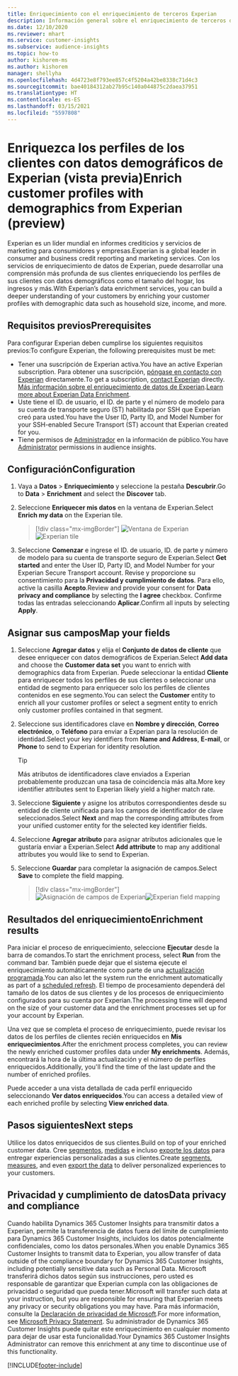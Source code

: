 ```yaml
---
title: Enriquecimiento con el enriquecimiento de terceros Experian
description: Información general sobre el enriquecimiento de terceros de Experian.
ms.date: 12/10/2020
ms.reviewer: mhart
ms.service: customer-insights
ms.subservice: audience-insights
ms.topic: how-to
author: kishorem-ms
ms.author: kishorem
manager: shellyha
ms.openlocfilehash: 4d4723e8f793ee857c4f5204a42be8338c71d4c3
ms.sourcegitcommit: bae40184312ab27b95c140a044875c2daea37951
ms.translationtype: HT
ms.contentlocale: es-ES
ms.lasthandoff: 03/15/2021
ms.locfileid: "5597808"
---
```

# <a name="enrich-customer-profiles-with-demographics-from-experian-preview"></a><span data-ttu-id="64153-103">Enriquezca los perfiles de los clientes con datos demográficos de Experian (vista previa)</span><span class="sxs-lookup"><span data-stu-id="64153-103">Enrich customer profiles with demographics from Experian (preview)</span></span>

<span data-ttu-id="64153-104">Experian es un líder mundial en informes crediticios y servicios de marketing para consumidores y empresas.</span><span class="sxs-lookup"><span data-stu-id="64153-104">Experian is a global leader in consumer and business credit reporting and marketing services.</span></span> <span data-ttu-id="64153-105">Con los servicios de enriquecimiento de datos de Experian, puede desarrollar una comprensión más profunda de sus clientes enriqueciendo los perfiles de sus clientes con datos demográficos como el tamaño del hogar, los ingresos y más.</span><span class="sxs-lookup"><span data-stu-id="64153-105">With Experian’s data enrichment services, you can build a deeper understanding of your customers by enriching your customer profiles with demographic data such as household size, income, and more.</span></span>

## <a name="prerequisites"></a><span data-ttu-id="64153-106">Requisitos previos</span><span class="sxs-lookup"><span data-stu-id="64153-106">Prerequisites</span></span>

<span data-ttu-id="64153-107">Para configurar Experian deben cumplirse los siguientes requisitos previos:</span><span class="sxs-lookup"><span data-stu-id="64153-107">To configure Experian, the following prerequisites must be met:</span></span>

- <span data-ttu-id="64153-108">Tener una suscripción de Experian activa.</span><span class="sxs-lookup"><span data-stu-id="64153-108">You have an active Experian subscription.</span></span> <span data-ttu-id="64153-109">Para obtener una suscripción, [póngase en contacto con Experian](https://www.experian.com/marketing-services/contact) directamente.</span><span class="sxs-lookup"><span data-stu-id="64153-109">To get a subscription, [contact Experian](https://www.experian.com/marketing-services/contact) directly.</span></span> <span data-ttu-id="64153-110">[Más información sobre el enriquecimiento de datos de Experian](https://www.experian.com/marketing-services/microsoft?cmpid=ems_web_mci_cdppage).</span><span class="sxs-lookup"><span data-stu-id="64153-110">[Learn more about Experian Data Enrichment](https://www.experian.com/marketing-services/microsoft?cmpid=ems_web_mci_cdppage).</span></span>
- <span data-ttu-id="64153-111">Uste tiene el ID. de usuario, el ID. de parte y el número de modelo para su cuenta de transporte seguro (ST) habilitada por SSH que Experian creó para usted.</span><span class="sxs-lookup"><span data-stu-id="64153-111">You have the User ID, Party ID, and Model Number for your SSH-enabled Secure Transport (ST) account that Experian created for you.</span></span>
- <span data-ttu-id="64153-112">Tiene permisos de [Administrador](permissions.md#administrator) en la información de público.</span><span class="sxs-lookup"><span data-stu-id="64153-112">You have [Administrator](permissions.md#administrator) permissions in audience insights.</span></span>

## <a name="configuration"></a><span data-ttu-id="64153-113">Configuración</span><span class="sxs-lookup"><span data-stu-id="64153-113">Configuration</span></span>

1. <span data-ttu-id="64153-114">Vaya a **Datos** > **Enriquecimiento** y seleccione la pestaña **Descubrir**.</span><span class="sxs-lookup"><span data-stu-id="64153-114">Go to **Data** > **Enrichment** and select the **Discover** tab.</span></span>

1. <span data-ttu-id="64153-115">Seleccione **Enriquecer mis datos** en la ventana de Experian.</span><span class="sxs-lookup"><span data-stu-id="64153-115">Select **Enrich my data** on the Experian tile.</span></span>

   > [!div class="mx-imgBorder"]
   > <span data-ttu-id="64153-116">![Ventana de Experian](media/experian-tile.png "Ventana de Experian")</span><span class="sxs-lookup"><span data-stu-id="64153-116">![Experian tile](media/experian-tile.png "Experian tile")</span></span>

1. <span data-ttu-id="64153-117">Seleccione **Comenzar** e ingrese el ID. de usuario, ID. de parte y número de modelo para su cuenta de transporte seguro de Experian.</span><span class="sxs-lookup"><span data-stu-id="64153-117">Select **Get started** and enter the User ID, Party ID, and Model Number for your Experian Secure Transport account.</span></span> <span data-ttu-id="64153-118">Revise y proporcione su consentimiento para la **Privacidad y cumplimiento de datos**. Para ello, active la casilla **Acepto**.</span><span class="sxs-lookup"><span data-stu-id="64153-118">Review and provide your consent for **Data privacy and compliance** by selecting the **I agree** checkbox.</span></span> <span data-ttu-id="64153-119">Confirme todas las entradas seleccionando **Aplicar**.</span><span class="sxs-lookup"><span data-stu-id="64153-119">Confirm all inputs by selecting **Apply**.</span></span>

## <a name="map-your-fields"></a><span data-ttu-id="64153-120">Asignar sus campos</span><span class="sxs-lookup"><span data-stu-id="64153-120">Map your fields</span></span>

1.  <span data-ttu-id="64153-121">Seleccione **Agregar datos** y elija el **Conjunto de datos de cliente** que desee enriquecer con datos demográficos de Experian.</span><span class="sxs-lookup"><span data-stu-id="64153-121">Select **Add data** and choose the **Customer data set** you want to enrich with demographics data from Experian.</span></span> <span data-ttu-id="64153-122">Puede seleccionar la entidad **Cliente** para enriquecer todos los perfiles de sus clientes o seleccionar una entidad de segmento para enriquecer solo los perfiles de clientes contenidos en ese segmento.</span><span class="sxs-lookup"><span data-stu-id="64153-122">You can select the **Customer** entity to enrich all your customer profiles or select a segment entity to enrich only customer profiles contained in that segment.</span></span>

1. <span data-ttu-id="64153-123">Seleccione sus identificadores clave en **Nombre y dirección**, **Correo electrónico**, o **Teléfono** para enviar a Experian para la resolución de identidad.</span><span class="sxs-lookup"><span data-stu-id="64153-123">Select your key identifiers from **Name and Address**, **E-mail**, or **Phone** to send to Experian for identity resolution.</span></span>

   > [!TIP]
   > <span data-ttu-id="64153-124">Más atributos de identificadores clave enviados a Experian probablemente produzcan una tasa de coincidencia más alta.</span><span class="sxs-lookup"><span data-stu-id="64153-124">More key identifier attributes sent to Experian likely yield a higher match rate.</span></span>

1. <span data-ttu-id="64153-125">Seleccione **Siguiente** y asigne los atributos correspondientes desde su entidad de cliente unificada para los campos de identificador de clave seleccionados.</span><span class="sxs-lookup"><span data-stu-id="64153-125">Select **Next** and map the corresponding attributes from your unified customer entity for the selected key identifier fields.</span></span>

1. <span data-ttu-id="64153-126">Seleccione **Agregar atributo** para asignar atributos adicionales que le gustaría enviar a Experian.</span><span class="sxs-lookup"><span data-stu-id="64153-126">Select **Add attribute** to map any additional attributes you would like to send to Experian.</span></span>

1.  <span data-ttu-id="64153-127">Seleccione **Guardar** para completar la asignación de campos.</span><span class="sxs-lookup"><span data-stu-id="64153-127">Select **Save** to complete the field mapping.</span></span>

    > [!div class="mx-imgBorder"]
    > <span data-ttu-id="64153-128">![Asignación de campos de Experian](media/experian-field-mapping.png "Asignación de campos de Experian")</span><span class="sxs-lookup"><span data-stu-id="64153-128">![Experian field mapping](media/experian-field-mapping.png "Experian field mapping")</span></span>

## <a name="enrichment-results"></a><span data-ttu-id="64153-129">Resultados del enriquecimiento</span><span class="sxs-lookup"><span data-stu-id="64153-129">Enrichment results</span></span>

<span data-ttu-id="64153-130">Para iniciar el proceso de enriquecimiento, seleccione **Ejecutar** desde la barra de comandos.</span><span class="sxs-lookup"><span data-stu-id="64153-130">To start the enrichment process, select **Run** from the command bar.</span></span> <span data-ttu-id="64153-131">También puede dejar que el sistema ejecute el enriquecimiento automáticamente como parte de una [actualización programada](system.md#schedule-tab).</span><span class="sxs-lookup"><span data-stu-id="64153-131">You can also let the system run the enrichment automatically as part of a [scheduled refresh](system.md#schedule-tab).</span></span> <span data-ttu-id="64153-132">El tiempo de procesamiento dependerá del tamaño de los datos de sus clientes y de los procesos de enriquecimiento configurados para su cuenta por Experian.</span><span class="sxs-lookup"><span data-stu-id="64153-132">The processing time will depend on the size of your customer data and the enrichment processes set up for your account by Experian.</span></span>

<span data-ttu-id="64153-133">Una vez que se completa el proceso de enriquecimiento, puede revisar los datos de los perfiles de clientes recién enriquecidos en **Mis enriquecimientos**.</span><span class="sxs-lookup"><span data-stu-id="64153-133">After the enrichment process completes, you can review the newly enriched customer profiles data under **My enrichments**.</span></span> <span data-ttu-id="64153-134">Además, encontrará la hora de la última actualización y el número de perfiles enriquecidos.</span><span class="sxs-lookup"><span data-stu-id="64153-134">Additionally, you'll find the time of the last update and the number of enriched profiles.</span></span>

<span data-ttu-id="64153-135">Puede acceder a una vista detallada de cada perfil enriquecido seleccionando **Ver datos enriquecidos**.</span><span class="sxs-lookup"><span data-stu-id="64153-135">You can access a detailed view of each enriched profile by selecting **View enriched data**.</span></span>

## <a name="next-steps"></a><span data-ttu-id="64153-136">Pasos siguientes</span><span class="sxs-lookup"><span data-stu-id="64153-136">Next steps</span></span>

<span data-ttu-id="64153-137">Utilice los datos enriquecidos de sus clientes.</span><span class="sxs-lookup"><span data-stu-id="64153-137">Build on top of your enriched customer data.</span></span> <span data-ttu-id="64153-138">Cree [segmentos](segments.md), [medidas](measures.md) e incluso [exporte los datos](export-destinations.md) para entregar experiencias personalizadas a sus clientes.</span><span class="sxs-lookup"><span data-stu-id="64153-138">Create [segments](segments.md), [measures](measures.md), and even [export the data](export-destinations.md) to deliver personalized experiences to your customers.</span></span>

## <a name="data-privacy-and-compliance"></a><span data-ttu-id="64153-139">Privacidad y cumplimiento de datos</span><span class="sxs-lookup"><span data-stu-id="64153-139">Data privacy and compliance</span></span>

<span data-ttu-id="64153-140">Cuando habilita Dynamics 365 Customer Insights para transmitir datos a Experian, permite la transferencia de datos fuera del límite de cumplimiento para Dynamics 365 Customer Insights, incluidos los datos potencialmente confidenciales, como los datos personales.</span><span class="sxs-lookup"><span data-stu-id="64153-140">When you enable Dynamics 365 Customer Insights to transmit data to Experian, you allow transfer of data outside of the compliance boundary for Dynamics 365 Customer Insights, including potentially sensitive data such as Personal Data.</span></span> <span data-ttu-id="64153-141">Microsoft transferirá dichos datos según sus instrucciones, pero usted es responsable de garantizar que Experian cumpla con las obligaciones de privacidad o seguridad que pueda tener.</span><span class="sxs-lookup"><span data-stu-id="64153-141">Microsoft will transfer such data at your instruction, but you are responsible for ensuring that Experian meets any privacy or security obligations you may have.</span></span> <span data-ttu-id="64153-142">Para más información, consulte la [Declaración de privacidad de Microsoft](https://go.microsoft.com/fwlink/?linkid=396732).</span><span class="sxs-lookup"><span data-stu-id="64153-142">For more information, see [Microsoft Privacy Statement](https://go.microsoft.com/fwlink/?linkid=396732).</span></span>
<span data-ttu-id="64153-143">Su administrador de Dynamics 365 Customer Insights puede quitar este enriquecimiento en cualquier momento para dejar de usar esta funcionalidad.</span><span class="sxs-lookup"><span data-stu-id="64153-143">Your Dynamics 365 Customer Insights Administrator can remove this enrichment at any time to discontinue use of this functionality.</span></span>


[!INCLUDE[footer-include](../includes/footer-banner.md)]